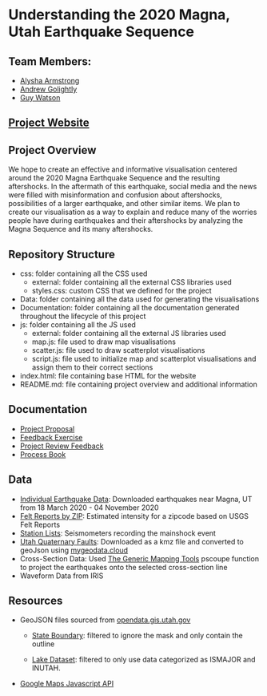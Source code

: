 # Understanding the 2020 Magna, Utah Earthquake Sequence

## Team Members:
- [Alysha Armstrong](mailto:alysha.armstrong@utah.edu "alysha.armstrong@utah.edu")
- [Andrew Golightly](mailto:andrew.golightly@utah.edu "andrew.golightly@utah.edu")
- [Guy Watson](mailto:guy.watson@utah.edu "guy.watson@utah.edu")

## [Project Website](https://magnaearthquakeviz.github.io)

## Project Overview
We hope to create an effective and informative visualisation centered around the 2020 Magna Earthquake Sequence and the resulting aftershocks. In the aftermath of this earthquake, social media and the news were filled with misinformation and confusion about aftershocks, possibilities of a larger earthquake, and other similar items. We plan to create our visualisation as a way to explain and reduce many of the worries people have during earthquakes and their aftershocks by analyzing the Magna Sequence and its many aftershocks. 

## Repository Structure
- css: folder containing all the CSS used
    - external: folder containing all the external CSS libraries used
    - styles.css: custom CSS that we defined for the project
- Data: folder containing all the data used for generating the visualisations
- Documentation: folder containing all the documentation generated throughout the lifecycle of this project
- js: folder containing all the JS used
    - external: folder containing all the external JS libraries used
    - map.js: file used to draw map visualisations
    - scatter.js: file used to draw scatterplot visualisations
    - script.js: file used to initialize map and scatterplot visualisations and assign them to their correct sections
- index.html: file containing base HTML for the website 
- README.md: file containing project overview and additional information

## Documentation
- [Project Proposal](./Documentation/MagnaEarthquakeProject.pdf)
- [Feedback Exercise](./Documentation/feedback_exercise.md)
- [Project Review Feedback](./Documentation/TAMeeting11-18-20.md)
- [Process Book](./Documentation/ProcessBook.pdf)

## Data
- [Individual Earthquake Data](https://earthquake.usgs.gov/earthquakes/search/): Downloaded earthquakes near Magna, UT from 18 March 2020 - 04 November 2020
- [Felt Reports by ZIP](https://earthquake.usgs.gov/earthquakes/eventpage/uu60363602/dyfi/intensity): Estimated intensity for a zipcode based on USGS Felt Reports
- [Station Lists](https://earthquake.usgs.gov/earthquakes/eventpage/uu60363602/shakemap/intensity): Seismometers recording the mainshock event
- [Utah Quaternary Faults](https://geology.utah.gov/apps/qfaults/): Downloaded as a kmz file and converted to geoJson using [mygeodata.cloud](https://mygeodata.cloud/converter/kmz-to-json)
- Cross-Section Data: Used [The Generic Mapping Tools](https://www.soest.hawaii.edu/gmt/) pscoupe function to project the earthquakes onto the selected cross-section line
- Waveform Data from IRIS

## Resources
- GeoJSON files sourced from [opendata.gis.utah.gov](https://opendata.gis.utah.gov)
  - [State Boundary](https://opendata.gis.utah.gov/datasets/utah-state-boundary): filtered to ignore the mask and only contain the outline
  
  - [Lake Dataset](https://opendata.gis.utah.gov/datasets/utah-lakes-nhd): filtered to only use data categorized as ISMAJOR and INUTAH. 
- [Google Maps Javascript API](https://developers.google.com/maps/documentation/javascript/overview)